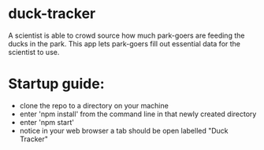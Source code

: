 # duck-tracker
A scientist is able to crowd source how much park-goers are feeding the ducks in the park. This app lets park-goers fill out essential data for the scientist to use.

# Startup guide:
- clone the repo to a directory on your machine 
- enter 'npm install' from the command line in that newly created directory
- enter 'npm start'
- notice in your web browser a tab should be open labelled "Duck Tracker"
